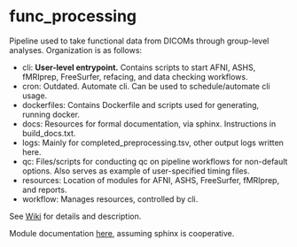 # func_processing
Pipeline used to take functional data from DICOMs through group-level analyses. Organization is as follows:

- cli: **User-level entrypoint.** Contains scripts to start AFNI, ASHS, fMRIprep, FreeSurfer, refacing, and data checking workflows.
- cron: Outdated. Automate cli. Can be used to schedule/automate cli usage.
- dockerfiles: Contains Dockerfile and scripts used for generating, running docker.
- docs: Resources for formal documentation, via sphinx. Instructions in build_docs.txt.
- logs: Mainly for completed_preprocessing.tsv, other output logs written here.
- qc: Files/scripts for conducting qc on pipeline workflows for non-default options. Also serves as example of user-specified timing files.
- resources: Location of modules for AFNI, ASHS, FreeSurfer, fMRIprep, and reports.
- workflow: Manages resources, controlled by cli.

See [Wiki](https://github.com/emu-project/func_processing/wiki) for details and description.

Module documentation [here](https://emu-func-processing.readthedocs.io/en/latest/), assuming sphinx is cooperative.
